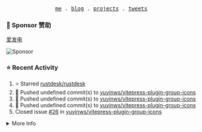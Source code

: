 <p align="center">
  <samp>
    <a href="https://yuy1n.io">me</a> .
    <a href="https://yuy1n.io/blog">blog</a> .
    <a href="https://yuy1n.io/projects">projects</a> .
    <a href="https://twitter.com/yuyinws">tweets</a>
  </samp>
</p>

### 💖 Sponsor 赞助

[爱发电](https://afdian.com/a/yuyinws)

![Sponsor](https://cdn.jsdelivr.net/gh/yuyinws/sponsors/sponsorkit/sponsors.svg)

### ⭐️ Recent Activity
<!--RECENT_ACTIVITY:start-->
1. ⭐️ Starred [rustdesk/rustdesk](https://github.com/rustdesk/rustdesk)<br>
2. 💪 Pushed undefined commit(s) to [yuyinws/vitepress-plugin-group-icons](https://github.com/yuyinws/vitepress-plugin-group-icons)<br>
3. 💪 Pushed undefined commit(s) to [yuyinws/vitepress-plugin-group-icons](https://github.com/yuyinws/vitepress-plugin-group-icons)<br>
4. 💪 Pushed undefined commit(s) to [yuyinws/vitepress-plugin-group-icons](https://github.com/yuyinws/vitepress-plugin-group-icons)<br>
5. Closed issue [#26](https://github.com/yuyinws/vitepress-plugin-group-icons/issues/26) in [yuyinws/vitepress-plugin-group-icons](https://github.com/yuyinws/vitepress-plugin-group-icons)<br>
<!--RECENT_ACTIVITY:end-->

<details>
  <summary>
  More Info
  </summary>

[![wakatime](https://wakatime.com/badge/user/51143705-a99d-4e70-b101-fd9e1cb44e71.svg)](https://wakatime.com/@51143705-a99d-4e70-b101-fd9e1cb44e71)

<img src="https://cdn.jsdelivr.net/gh/yuyinws/yuyinws/gitmand.svg" />
<br />
<img src="https://card.yuy1n.io/card/76561198340841543/dark,bg-game-1850570" />
<br />
<img src="https://cdn.jsdelivr.net/gh/yuyinws/yuyinws/github-metrics.svg" />
</details>
